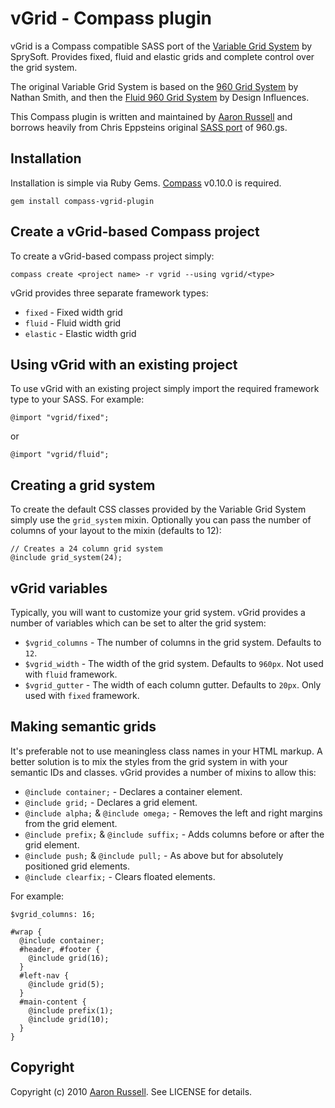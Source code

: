 # vGrid - Compass plugin

vGrid is a Compass compatible SASS port of the [Variable Grid System](http://www.spry-soft.com/grids/) by SprySoft. Provides fixed, fluid and elastic grids and complete control over the grid system.

The original Variable Grid System is based on the [960 Grid System](http://960.gs/) by Nathan Smith, and then the [Fluid 960 Grid System](http://www.designinfluences.com/fluid960gs/) by Design Influences.

This Compass plugin is written and maintained by [Aaron Russell](http://www.aaronrussell.co.uk/) and borrows heavily from Chris Eppsteins original [SASS port](http://github.com/chriseppstein/compass-960-plugin) of 960.gs.

## Installation

Installation is simple via Ruby Gems. [Compass](http://compass-style.org/) v0.10.0 is required.

    gem install compass-vgrid-plugin

## Create a vGrid-based Compass project

To create a vGrid-based compass project simply:

    compass create <project name> -r vgrid --using vgrid/<type>

vGrid provides three separate framework types:

* `fixed` - Fixed width grid
* `fluid` - Fluid width grid
* `elastic` - Elastic width grid

## Using vGrid with an existing project

To use vGrid with an existing project simply import the required framework type to your SASS. For example:

    @import "vgrid/fixed";

or

    @import "vgrid/fluid";

## Creating a grid system

To create the default CSS classes provided by the Variable Grid System simply use the `grid_system` mixin. Optionally you can pass the number of columns of your layout to the mixin (defaults to 12):

    // Creates a 24 column grid system
    @include grid_system(24);

## vGrid variables

Typically, you will want to customize your grid system. vGrid provides a number of variables which can be set to alter the grid system:

* `$vgrid_columns` - The number of columns in the grid system. Defaults to `12`.
* `$vgrid_width` - The width of the grid system. Defaults to `960px`. Not used with `fluid` framework.
* `$vgrid_gutter` - The width of each column gutter. Defaults to `20px`. Only used with `fixed` framework.

## Making semantic grids

It's preferable not to use meaningless class names in your HTML markup. A better solution is to mix the styles from the grid system in with your semantic IDs and classes. vGrid provides a number of mixins to allow this:

* `@include container;` - Declares a container element.
* `@include grid;` - Declares a grid element.
* `@include alpha;` & `@include omega;` - Removes the left and right margins from the grid element.
* `@include prefix;` & `@include suffix;` - Adds columns before or after the grid element.
* `@include push;` & `@include pull;` - As above but for absolutely positioned grid elements.
* `@include clearfix;` - Clears floated elements.

For example:

    $vgrid_columns: 16;
    
    #wrap {
      @include container;
      #header, #footer {
        @include grid(16);
      }
      #left-nav {
        @include grid(5);
      }
      #main-content {
        @include prefix(1);
        @include grid(10);
      }
    }      

## Copyright

Copyright (c) 2010 [Aaron Russell](http://www.aaronrussell.co.uk/). See LICENSE for details.
